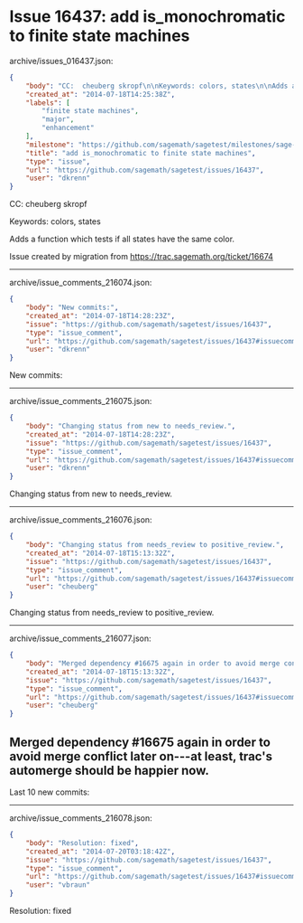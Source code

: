 # Issue 16437: add is_monochromatic to finite state machines

archive/issues_016437.json:
```json
{
    "body": "CC:  cheuberg skropf\n\nKeywords: colors, states\n\nAdds a function which tests if all states have the same color.\n\nIssue created by migration from https://trac.sagemath.org/ticket/16674\n\n",
    "created_at": "2014-07-18T14:25:38Z",
    "labels": [
        "finite state machines",
        "major",
        "enhancement"
    ],
    "milestone": "https://github.com/sagemath/sagetest/milestones/sage-6.3",
    "title": "add is_monochromatic to finite state machines",
    "type": "issue",
    "url": "https://github.com/sagemath/sagetest/issues/16437",
    "user": "dkrenn"
}
```
CC:  cheuberg skropf

Keywords: colors, states

Adds a function which tests if all states have the same color.

Issue created by migration from https://trac.sagemath.org/ticket/16674





---

archive/issue_comments_216074.json:
```json
{
    "body": "New commits:",
    "created_at": "2014-07-18T14:28:23Z",
    "issue": "https://github.com/sagemath/sagetest/issues/16437",
    "type": "issue_comment",
    "url": "https://github.com/sagemath/sagetest/issues/16437#issuecomment-216074",
    "user": "dkrenn"
}
```

New commits:



---

archive/issue_comments_216075.json:
```json
{
    "body": "Changing status from new to needs_review.",
    "created_at": "2014-07-18T14:28:23Z",
    "issue": "https://github.com/sagemath/sagetest/issues/16437",
    "type": "issue_comment",
    "url": "https://github.com/sagemath/sagetest/issues/16437#issuecomment-216075",
    "user": "dkrenn"
}
```

Changing status from new to needs_review.



---

archive/issue_comments_216076.json:
```json
{
    "body": "Changing status from needs_review to positive_review.",
    "created_at": "2014-07-18T15:13:32Z",
    "issue": "https://github.com/sagemath/sagetest/issues/16437",
    "type": "issue_comment",
    "url": "https://github.com/sagemath/sagetest/issues/16437#issuecomment-216076",
    "user": "cheuberg"
}
```

Changing status from needs_review to positive_review.



---

archive/issue_comments_216077.json:
```json
{
    "body": "Merged dependency #16675 again in order to avoid merge conflict later on---at least, trac's automerge should be happier now.\n----\nLast 10 new commits:",
    "created_at": "2014-07-18T15:13:32Z",
    "issue": "https://github.com/sagemath/sagetest/issues/16437",
    "type": "issue_comment",
    "url": "https://github.com/sagemath/sagetest/issues/16437#issuecomment-216077",
    "user": "cheuberg"
}
```

Merged dependency #16675 again in order to avoid merge conflict later on---at least, trac's automerge should be happier now.
----
Last 10 new commits:



---

archive/issue_comments_216078.json:
```json
{
    "body": "Resolution: fixed",
    "created_at": "2014-07-20T03:18:42Z",
    "issue": "https://github.com/sagemath/sagetest/issues/16437",
    "type": "issue_comment",
    "url": "https://github.com/sagemath/sagetest/issues/16437#issuecomment-216078",
    "user": "vbraun"
}
```

Resolution: fixed
